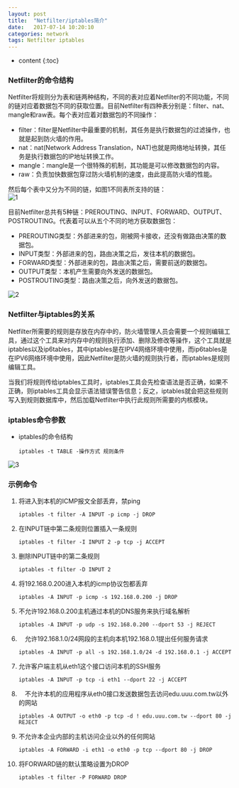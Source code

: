 ```yaml
---
layout: post
title:  "Netfilter/iptables简介"
date:   2017-07-14 10:20:10
categories: network
tags: Netfilter iptables
---
```


* content
{:toc}

### Netfilter的命令结构

Netfilter将规则分为表和链两种结构，不同的表对应着Netfilter的不同功能，不同的链对应着数据包不同的获取位置。目前Netfilter有四种表分别是：filter、nat、mangle和raw表。每个表对应着对数据包的不同操作：

* filter：filter是Netfilter中最重要的机制，其任务是执行数据包的过滤操作，也就是起到防火墙的作用。
* nat：nat(Network Address Translation，NAT)也就是网络地址转换，其任务是执行数据包的IP地址转换工作。
* mangle：mangle是一个很特殊的机制，其功能是可以修改数据包的内容。
* raw：负责加快数据包穿过防火墙机制的速度，由此提高防火墙的性能。

然后每个表中又分为不同的链，如图1不同表所支持的链：   
![1]({{"/css/pics/netfilter/1.png"}})  

目前Netfilter总共有5种链：PREROUTING、INPUT、FORWARD、OUTPUT、POSTROUTING。代表着可以从五个不同的地方获取数据包：

* PREROUTING类型：外部进来的包，刚被网卡接收，还没有做路由决策的数据包。
* INPUT类型：外部进来的包，路由决策之后，发往本机的数据包。
* FORWARD类型：外部进来的包，路由决策之后，需要前送的数据包。
* OUTPUT类型：本机产生需要向外发送的数据包。
* POSTROUTING类型：路由决策之后，向外发送的数据包。

![2]({{"/css/pics/netfilter/2.gif"}}) 

### Netfilter与iptables的关系

Netfilter所需要的规则是存放在内存中的，防火墙管理人员会需要一个规则编辑工具，通过这个工具来对内存中的规则执行添加、删除及修改等操作，这个工具就是iptables以及ip6tables，其中iptables是在IPV4网络环境中使用，而ip6tables是在IPV6网络环境中使用，因此Netfilter是防火墙的规则执行者，而iptables是规则编辑工具。

当我们将规则传给iptables工具时，iptables工具会先检查语法是否正确，如果不正确，则iptables工具会显示语法错误警告信息；反之，iptables就会把这些规则写入到规则数据库中，然后加载Netfilter中执行此规则所需要的内核模块。

### iptables命令参数

* iptables的命令结构
    ```
    iptables -t TABLE -操作方式 规则条件
    ```

![3]({{"/css/pics/netfilter/3.png"}}) 

### 示例命令

1. 将进入到本机的ICMP报文全部丢弃，禁ping
    ```
    iptables -t filter -A INPUT -p icmp -j DROP
    ```

2. 在INPUT链中第二条规则位置插入一条规则
    ```
    iptables -t filter -I INPUT 2 -p tcp -j ACCEPT
    ```

3. 删除INPUT链中的第二条规则
    ```
    iptables -t filter -D INPUT 2
    ```

4. 将192.168.0.200进入本机的icmp协议包都丢弃
    ```
    iptables -A INPUT -p icmp -s 192.168.0.200 -j DROP
    ``` 

5. 不允许192.168.0.200主机通过本机的DNS服务来执行域名解析
    ```
    iptables -A INPUT -p udp -s 192.168.0.200 --dport 53 -j REJECT
    ```

6.  允许192.168.1.0/24网段的主机向本机192.168.0.1提出任何服务请求
    ```
    iptables -A INPUT -p all -s 192.168.1.0/24 -d 192.168.0.1 -j ACCEPT
    ```

7. 允许客户端主机从eth1这个接口访问本机的SSH服务
    ```
    iptables -A INPUT -p tcp -i eth1 --dport 22 -j ACCEPT
    ```

8.  不允许本机的应用程序从eth0接口发送数据包去访问edu.uuu.com.tw以外的网站
    ```
    iptables -A OUTPUT -o eth0 -p tcp -d ! edu.uuu.com.tw --dport 80 -j REJECT
    ```

9. 不允许本企业内部的主机访问企业以外的任何网站
    ```
    iptables -A FORWARD -i eth1 -o eth0 -p tcp --dport 80 -j DROP
    ```

10. 将FORWARD链的默认策略设置为DROP
    ```
    iptables -t filter -P FORWARD DROP
    ```
    